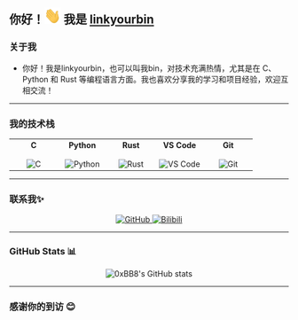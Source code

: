 ## 你好！<img src="https://raw.githubusercontent.com/parth-27/parth-27/master/Hi.gif" width="30px"> 我是 [linkyourbin](https://github.com/dahezhiquan)

### 关于我

- 你好！我是linkyourbin，也可以叫我bin，对技术充满热情，尤其是在 C、Python 和 Rust 等编程语言方面。我也喜欢分享我的学习和项目经验，欢迎互相交流！
---

### 我的技术栈

<table>
  <tbody>
    <tr valign="top">
      <td align="center" width="20%">
        <strong>C</strong><br><br>
        <img src="https://upload.wikimedia.org/wikipedia/commons/thumb/3/35/The_C_Programming_Language_logo.svg/564px-The_C_Programming_Language_logo.svg.png" height="64px" alt="C">
      </td>
      <td align="center" width="20%">
        <strong>Python</strong><br><br>
        <img src="https://cdn4.iconfinder.com/data/icons/logos-and-brands/512/267_Python_logo-128.png" height="64px" alt="Python">
      </td>
      <td align="center" width="20%">
        <strong>Rust</strong><br><br>
        <img src="https://www.rust-lang.org/logos/rust-logo-128x128-blk-v2.png" height="64px" alt="Rust">
      </td>
      <td align="center" width="20%">
        <strong>VS Code</strong><br><br>
        <img src="https://cdn.svgporn.com/logos/visual-studio-code.svg" height="64px" alt="VS Code">
      </td>
      <td align="center" width="20%">
        <strong>Git</strong><br><br>
        <img src="https://cdn.svgporn.com/logos/git-icon.svg" height="64px" alt="Git">
      </td>
    </tr>
  </tbody>
</table>

---

### 联系我✨  

<p align="center">
  <a href="https://github.com/threekb">
    <img src="https://img.shields.io/badge/Github-%230A0A0A.svg?&style=flat-square&logo=Github&logoColor=white" alt="GitHub">  
  </a>
  <a href="https://space.bilibili.com/3493142393260061?spm_id_from=333.1007.0.0">
    <img src="https://img.shields.io/badge/Bilibili-%231E90FF.svg?&style=flat-square&logo=bilibili&logoColor=white" alt="Bilibili">  
  </a>
</p>

---

### GitHub Stats 📊  

<div align="center">

![0xBB8's GitHub stats](https://github-readme-stats.vercel.app/api?username=linkyourbin&show_icons=true&theme=radical)

</div>

---

### 感谢你的到访 😊
